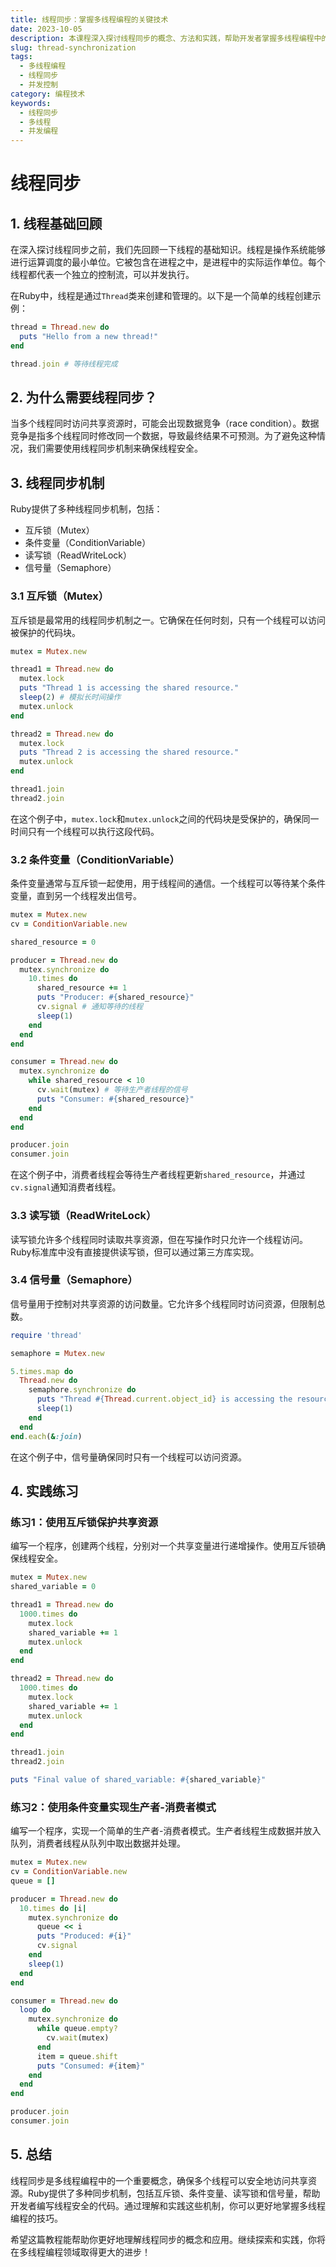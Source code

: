 ```yaml
---
title: 线程同步：掌握多线程编程的关键技术
date: 2023-10-05
description: 本课程深入探讨线程同步的概念、方法和实践，帮助开发者掌握多线程编程中的关键技术，确保线程安全与高效。
slug: thread-synchronization
tags:
  - 多线程编程
  - 线程同步
  - 并发控制
category: 编程技术
keywords:
  - 线程同步
  - 多线程
  - 并发编程
---
```


# 线程同步

## 1. 线程基础回顾

在深入探讨线程同步之前，我们先回顾一下线程的基础知识。线程是操作系统能够进行运算调度的最小单位。它被包含在进程之中，是进程中的实际运作单位。每个线程都代表一个独立的控制流，可以并发执行。

在Ruby中，线程是通过`Thread`类来创建和管理的。以下是一个简单的线程创建示例：

```ruby
thread = Thread.new do
  puts "Hello from a new thread!"
end

thread.join # 等待线程完成
```

## 2. 为什么需要线程同步？

当多个线程同时访问共享资源时，可能会出现数据竞争（race condition）。数据竞争是指多个线程同时修改同一个数据，导致最终结果不可预测。为了避免这种情况，我们需要使用线程同步机制来确保线程安全。

## 3. 线程同步机制

Ruby提供了多种线程同步机制，包括：

- 互斥锁（Mutex）
- 条件变量（ConditionVariable）
- 读写锁（ReadWriteLock）
- 信号量（Semaphore）

### 3.1 互斥锁（Mutex）

互斥锁是最常用的线程同步机制之一。它确保在任何时刻，只有一个线程可以访问被保护的代码块。

```ruby
mutex = Mutex.new

thread1 = Thread.new do
  mutex.lock
  puts "Thread 1 is accessing the shared resource."
  sleep(2) # 模拟长时间操作
  mutex.unlock
end

thread2 = Thread.new do
  mutex.lock
  puts "Thread 2 is accessing the shared resource."
  mutex.unlock
end

thread1.join
thread2.join
```

在这个例子中，`mutex.lock`和`mutex.unlock`之间的代码块是受保护的，确保同一时间只有一个线程可以执行这段代码。

### 3.2 条件变量（ConditionVariable）

条件变量通常与互斥锁一起使用，用于线程间的通信。一个线程可以等待某个条件变量，直到另一个线程发出信号。

```ruby
mutex = Mutex.new
cv = ConditionVariable.new

shared_resource = 0

producer = Thread.new do
  mutex.synchronize do
    10.times do
      shared_resource += 1
      puts "Producer: #{shared_resource}"
      cv.signal # 通知等待的线程
      sleep(1)
    end
  end
end

consumer = Thread.new do
  mutex.synchronize do
    while shared_resource < 10
      cv.wait(mutex) # 等待生产者线程的信号
      puts "Consumer: #{shared_resource}"
    end
  end
end

producer.join
consumer.join
```

在这个例子中，消费者线程会等待生产者线程更新`shared_resource`，并通过`cv.signal`通知消费者线程。

### 3.3 读写锁（ReadWriteLock）

读写锁允许多个线程同时读取共享资源，但在写操作时只允许一个线程访问。Ruby标准库中没有直接提供读写锁，但可以通过第三方库实现。

### 3.4 信号量（Semaphore）

信号量用于控制对共享资源的访问数量。它允许多个线程同时访问资源，但限制总数。

```ruby
require 'thread'

semaphore = Mutex.new

5.times.map do
  Thread.new do
    semaphore.synchronize do
      puts "Thread #{Thread.current.object_id} is accessing the resource."
      sleep(1)
    end
  end
end.each(&:join)
```

在这个例子中，信号量确保同时只有一个线程可以访问资源。

## 4. 实践练习

### 练习1：使用互斥锁保护共享资源

编写一个程序，创建两个线程，分别对一个共享变量进行递增操作。使用互斥锁确保线程安全。

```ruby
mutex = Mutex.new
shared_variable = 0

thread1 = Thread.new do
  1000.times do
    mutex.lock
    shared_variable += 1
    mutex.unlock
  end
end

thread2 = Thread.new do
  1000.times do
    mutex.lock
    shared_variable += 1
    mutex.unlock
  end
end

thread1.join
thread2.join

puts "Final value of shared_variable: #{shared_variable}"
```

### 练习2：使用条件变量实现生产者-消费者模式

编写一个程序，实现一个简单的生产者-消费者模式。生产者线程生成数据并放入队列，消费者线程从队列中取出数据并处理。

```ruby
mutex = Mutex.new
cv = ConditionVariable.new
queue = []

producer = Thread.new do
  10.times do |i|
    mutex.synchronize do
      queue << i
      puts "Produced: #{i}"
      cv.signal
    end
    sleep(1)
  end
end

consumer = Thread.new do
  loop do
    mutex.synchronize do
      while queue.empty?
        cv.wait(mutex)
      end
      item = queue.shift
      puts "Consumed: #{item}"
    end
  end
end

producer.join
consumer.join
```

## 5. 总结

线程同步是多线程编程中的一个重要概念，确保多个线程可以安全地访问共享资源。Ruby提供了多种同步机制，包括互斥锁、条件变量、读写锁和信号量，帮助开发者编写线程安全的代码。通过理解和实践这些机制，你可以更好地掌握多线程编程的技巧。

希望这篇教程能帮助你更好地理解线程同步的概念和应用。继续探索和实践，你将在多线程编程领域取得更大的进步！